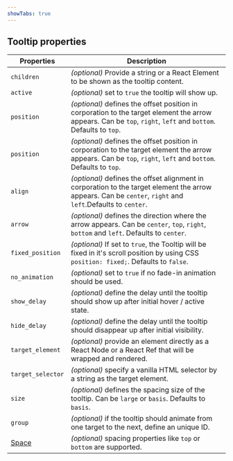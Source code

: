 ```yaml
---
showTabs: true
---
```


## Tooltip properties

| Properties                                  | Description                                                                                                                                                     |
| ------------------------------------------- | --------------------------------------------------------------------------------------------------------------------------------------------------------------- |
| `children`                                  | _(optional)_ Provide a string or a React Element to be shown as the tooltip content.                                                                            |
| `active`                                    | _(optional)_ set to `true` the tooltip will show up.                                                                                                            |
| `position`                                  | _(optional)_ defines the offset position in corporation to the target element the arrow appears. Can be `top`, `right`, `left` and `bottom`. Defaults to `top`. |
| `position`                                  | _(optional)_ defines the offset position in corporation to the target element the arrow appears. Can be `top`, `right`, `left` and `bottom`. Defaults to `top`. |
| `align`                                     | _(optional)_ defines the offset alignment in corporation to the target element the arrow appears. Can be `center`, `right` and `left`.Defaults to `center`.     |
| `arrow`                                     | _(optional)_ defines the direction where the arrow appears. Can be `center`, `top`, `right`, `bottom` and `left`. Defaults to `center`.                         |
| `fixed_position`                            | _(optional)_ If set to `true`, the Tooltip will be fixed in it's scroll position by using CSS `position: fixed;`. Defaults to `false`.                          |
| `no_animation`                              | _(optional)_ set to `true` if no fade-in animation should be used.                                                                                              |
| `show_delay`                                | _(optional)_ define the delay until the tooltip should show up after initial hover / active state.                                                              |
| `hide_delay`                                | _(optional)_ define the delay until the tooltip should disappear up after initial visibility.                                                                   |
| `target_element`                            | _(optional)_ provide an element directly as a React Node or a React Ref that will be wrapped and rendered.                                                      |
| `target_selector`                           | _(optional)_ specify a vanilla HTML selector by a string as the target element.                                                                                 |
| `size`                                      | _(optional)_ defines the spacing size of the tooltip. Can be `large` or `basis`. Defaults to `basis`.                                                           |
| `group`                                     | _(optional)_ if the tooltip should animate from one target to the next, define an unique ID.                                                                    |
| [Space](/uilib/components/space/properties) | _(optional)_ spacing properties like `top` or `bottom` are supported.                                                                                           |
